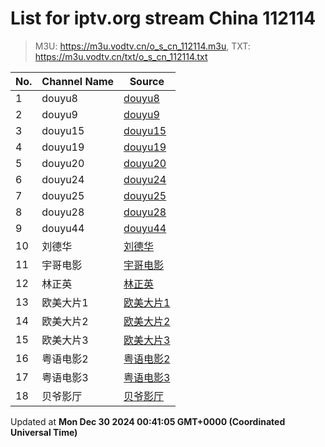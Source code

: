 # List for **iptv.org stream China 112114**

> M3U: <https://m3u.vodtv.cn/o_s_cn_112114.m3u>, TXT: <https://m3u.vodtv.cn/txt/o_s_cn_112114.txt>

| No.  | Channel Name | Source |
| --- | ------------ | --- |
| 1 | douyu8 | [douyu8](http://epg.112114.xyz/douyu/4332) |
| 2 | douyu9 | [douyu9](http://epg.112114.xyz/douyu/6140589) |
| 3 | douyu15 | [douyu15](http://epg.112114.xyz/douyu/8770422) |
| 4 | douyu19 | [douyu19](http://epg.112114.xyz/douyu/747764) |
| 5 | douyu20 | [douyu20](http://epg.112114.xyz/douyu/52787) |
| 6 | douyu24 | [douyu24](http://epg.112114.xyz/douyu/36337) |
| 7 | douyu25 | [douyu25](http://epg.112114.xyz/douyu/8814650) |
| 8 | douyu28 | [douyu28](http://epg.112114.xyz/douyu/263824) |
| 9 | douyu44 | [douyu44](http://epg.112114.xyz/douyu/323876) |
| 10 | 刘德华 | [刘德华](http://epg.112114.xyz/douyu/2516864) |
| 11 | 宇哥电影 | [宇哥电影](http://epg.112114.xyz/douyu/413573) |
| 12 | 林正英 | [林正英](http://epg.112114.xyz/douyu/218859) |
| 13 | 欧美大片1 | [欧美大片1](http://epg.112114.xyz/douyu/20415) |
| 14 | 欧美大片2 | [欧美大片2](http://epg.112114.xyz/douyu/2793084) |
| 15 | 欧美大片3 | [欧美大片3](http://epg.112114.xyz/douyu/9249162) |
| 16 | 粤语电影2 | [粤语电影2](http://epg.112114.xyz/douyu/6566671) |
| 17 | 粤语电影3 | [粤语电影3](http://epg.112114.xyz/douyu/1226741) |
| 18 | 贝爷影厅 | [贝爷影厅](http://epg.112114.xyz/douyu/252802) |

Updated at **Mon Dec 30 2024 00:41:05 GMT+0000 (Coordinated Universal Time)**

